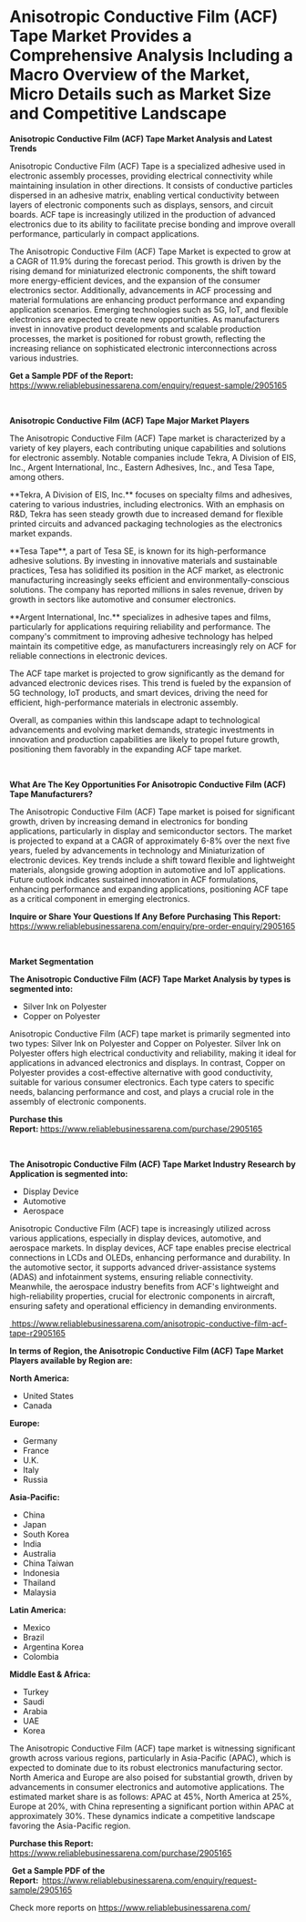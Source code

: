 <p><h1>Anisotropic Conductive Film (ACF) Tape Market Provides a Comprehensive Analysis Including a Macro Overview of the Market, Micro Details such as Market Size and Competitive Landscape</h1></p><p><strong>Anisotropic Conductive Film (ACF) Tape Market Analysis and Latest Trends</strong></p>
<p><p>Anisotropic Conductive Film (ACF) Tape is a specialized adhesive used in electronic assembly processes, providing electrical connectivity while maintaining insulation in other directions. It consists of conductive particles dispersed in an adhesive matrix, enabling vertical conductivity between layers of electronic components such as displays, sensors, and circuit boards. ACF tape is increasingly utilized in the production of advanced electronics due to its ability to facilitate precise bonding and improve overall performance, particularly in compact applications.</p><p>The Anisotropic Conductive Film (ACF) Tape Market is expected to grow at a CAGR of 11.9% during the forecast period. This growth is driven by the rising demand for miniaturized electronic components, the shift toward more energy-efficient devices, and the expansion of the consumer electronics sector. Additionally, advancements in ACF processing and material formulations are enhancing product performance and expanding application scenarios. Emerging technologies such as 5G, IoT, and flexible electronics are expected to create new opportunities. As manufacturers invest in innovative product developments and scalable production processes, the market is positioned for robust growth, reflecting the increasing reliance on sophisticated electronic interconnections across various industries.</p></p>
<p><strong>Get a Sample PDF of the Report:&nbsp;</strong> <a href="https://www.reliablebusinessarena.com/enquiry/request-sample/2905165?utm_campaign=3221&utm_medium=2&utm_source=Github&utm_content=ia&utm_term=12032025&utm_id=anisotropic-conductive-film-acf-tape">https://www.reliablebusinessarena.com/enquiry/request-sample/2905165</a></p>
<p>&nbsp;</p>
<p><strong>Anisotropic Conductive Film (ACF) Tape Major Market Players</strong></p>
<p><p>The Anisotropic Conductive Film (ACF) Tape market is characterized by a variety of key players, each contributing unique capabilities and solutions for electronic assembly. Notable companies include Tekra, A Division of EIS, Inc., Argent International, Inc., Eastern Adhesives, Inc., and Tesa Tape, among others.</p><p>**Tekra, A Division of EIS, Inc.** focuses on specialty films and adhesives, catering to various industries, including electronics. With an emphasis on R&D, Tekra has seen steady growth due to increased demand for flexible printed circuits and advanced packaging technologies as the electronics market expands.</p><p>**Tesa Tape**, a part of Tesa SE, is known for its high-performance adhesive solutions. By investing in innovative materials and sustainable practices, Tesa has solidified its position in the ACF market, as electronic manufacturing increasingly seeks efficient and environmentally-conscious solutions. The company has reported millions in sales revenue, driven by growth in sectors like automotive and consumer electronics.</p><p>**Argent International, Inc.** specializes in adhesive tapes and films, particularly for applications requiring reliability and performance. The company's commitment to improving adhesive technology has helped maintain its competitive edge, as manufacturers increasingly rely on ACF for reliable connections in electronic devices.</p><p>The ACF tape market is projected to grow significantly as the demand for advanced electronic devices rises. This trend is fueled by the expansion of 5G technology, IoT products, and smart devices, driving the need for efficient, high-performance materials in electronic assembly.</p><p>Overall, as companies within this landscape adapt to technological advancements and evolving market demands, strategic investments in innovation and production capabilities are likely to propel future growth, positioning them favorably in the expanding ACF tape market.</p></p>
<p>&nbsp;</p>
<p><strong>What Are The Key Opportunities For Anisotropic Conductive Film (ACF) Tape Manufacturers?</strong></p>
<p><p>The Anisotropic Conductive Film (ACF) Tape market is poised for significant growth, driven by increasing demand in electronics for bonding applications, particularly in display and semiconductor sectors. The market is projected to expand at a CAGR of approximately 6-8% over the next five years, fueled by advancements in technology and Miniaturization of electronic devices. Key trends include a shift toward flexible and lightweight materials, alongside growing adoption in automotive and IoT applications. Future outlook indicates sustained innovation in ACF formulations, enhancing performance and expanding applications, positioning ACF tape as a critical component in emerging electronics.</p></p>
<p><strong>Inquire or Share Your Questions If Any Before Purchasing This Report:</strong> <a href="https://www.reliablebusinessarena.com/enquiry/pre-order-enquiry/2905165?utm_campaign=3221&utm_medium=2&utm_source=Github&utm_content=ia&utm_term=12032025&utm_id=anisotropic-conductive-film-acf-tape">https://www.reliablebusinessarena.com/enquiry/pre-order-enquiry/2905165</a></p>
<p>&nbsp;</p>
<p><strong>Market Segmentation</strong></p>
<p><strong>The Anisotropic Conductive Film (ACF) Tape Market Analysis by types is segmented into:</strong></p>
<p><ul><li>Silver Ink on Polyester</li><li>Copper on Polyester</li></ul></p>
<p><p>Anisotropic Conductive Film (ACF) tape market is primarily segmented into two types: Silver Ink on Polyester and Copper on Polyester. Silver Ink on Polyester offers high electrical conductivity and reliability, making it ideal for applications in advanced electronics and displays. In contrast, Copper on Polyester provides a cost-effective alternative with good conductivity, suitable for various consumer electronics. Each type caters to specific needs, balancing performance and cost, and plays a crucial role in the assembly of electronic components.</p></p>
<p><strong>Purchase this Report:&nbsp;</strong><a href="https://www.reliablebusinessarena.com/purchase/2905165?utm_campaign=3221&utm_medium=2&utm_source=Github&utm_content=ia&utm_term=12032025&utm_id=anisotropic-conductive-film-acf-tape">https://www.reliablebusinessarena.com/purchase/2905165</a></p>
<p>&nbsp;</p>
<p><strong>The Anisotropic Conductive Film (ACF) Tape Market Industry Research by Application is segmented into:</strong></p>
<p><ul><li>Display Device</li><li>Automotive</li><li>Aerospace</li></ul></p>
<p><p>Anisotropic Conductive Film (ACF) tape is increasingly utilized across various applications, especially in display devices, automotive, and aerospace markets. In display devices, ACF tape enables precise electrical connections in LCDs and OLEDs, enhancing performance and durability. In the automotive sector, it supports advanced driver-assistance systems (ADAS) and infotainment systems, ensuring reliable connectivity. Meanwhile, the aerospace industry benefits from ACF's lightweight and high-reliability properties, crucial for electronic components in aircraft, ensuring safety and operational efficiency in demanding environments.</p></p>
<p><a href="https://www.reliablebusinessarena.com/anisotropic-conductive-film-acf-tape-r2905165?utm_campaign=3221&utm_medium=2&utm_source=Github&utm_content=ia&utm_term=12032025&utm_id=anisotropic-conductive-film-acf-tape">&nbsp;https://www.reliablebusinessarena.com/anisotropic-conductive-film-acf-tape-r2905165</a></p>
<p><strong>In terms of Region, the Anisotropic Conductive Film (ACF) Tape Market Players available by Region are:</strong></p>
<p>
    <p> <strong> North America: </strong>
        <ul>
            <li>United States</li>
            <li>Canada</li>
        </ul>
        </p> 
    <p> <strong> Europe: </strong>
        <ul>
            <li>Germany</li>
            <li>France</li>
            <li>U.K.</li>
            <li>Italy</li>
            <li>Russia</li>
        </ul>
        </p> 
    <p> <strong> Asia-Pacific: </strong>
        <ul>
            <li>China</li>
            <li>Japan</li>
            <li>South Korea</li>
            <li>India</li>
            <li>Australia</li>
            <li>China Taiwan</li>
            <li>Indonesia</li>
            <li>Thailand</li>
            <li>Malaysia</li>
        </ul>
        </p> 
    <p> <strong> Latin America: </strong>
        <ul>
            <li>Mexico</li>
            <li>Brazil</li>
            <li>Argentina Korea</li>
            <li>Colombia</li>
        </ul>
        </p> 
    <p> <strong> Middle East & Africa: </strong>
        <ul>
            <li>Turkey</li>
            <li>Saudi</li>
            <li>Arabia</li>
            <li>UAE</li>
            <li>Korea</li>
        </ul>
    </p>
    </p>
<p><p>The Anisotropic Conductive Film (ACF) tape market is witnessing significant growth across various regions, particularly in Asia-Pacific (APAC), which is expected to dominate due to its robust electronics manufacturing sector. North America and Europe are also poised for substantial growth, driven by advancements in consumer electronics and automotive applications. The estimated market share is as follows: APAC at 45%, North America at 25%, Europe at 20%, with China representing a significant portion within APAC at approximately 30%. These dynamics indicate a competitive landscape favoring the Asia-Pacific region.</p></p>
<p><strong>Purchase this Report: </strong><a href="https://www.reliablebusinessarena.com/purchase/2905165?utm_campaign=3221&utm_medium=2&utm_source=Github&utm_content=ia&utm_term=12032025&utm_id=anisotropic-conductive-film-acf-tape">https://www.reliablebusinessarena.com/purchase/2905165</a></p>
<p>&nbsp;<strong>Get a Sample PDF of the Report:&nbsp;&nbsp;</strong><a href="https://www.reliablebusinessarena.com/enquiry/request-sample/2905165?utm_campaign=3221&utm_medium=2&utm_source=Github&utm_content=ia&utm_term=12032025&utm_id=anisotropic-conductive-film-acf-tape">https://www.reliablebusinessarena.com/enquiry/request-sample/2905165</a></p>
<p><strong></strong></p>
<p>Check more reports on <a href="https://www.reliablebusinessarena.com/?utm_campaign=3221&utm_medium=2&utm_source=Github&utm_content=ia&utm_term=12032025&utm_id=anisotropic-conductive-film-acf-tape">https://www.reliablebusinessarena.com/</a></p>